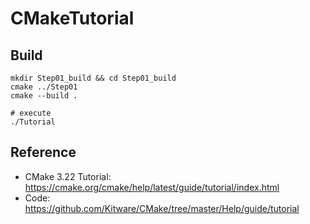# CMakeTutorial

## Build
``` shell
mkdir Step01_build && cd Step01_build
cmake ../Step01
cmake --build .

# execute
./Tutorial
```

## Reference
- CMake 3.22 Tutorial: https://cmake.org/cmake/help/latest/guide/tutorial/index.html
- Code: https://github.com/Kitware/CMake/tree/master/Help/guide/tutorial
